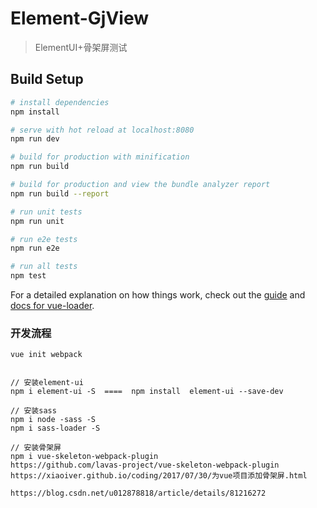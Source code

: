 # Element-GjView

> ElementUI+骨架屏测试

## Build Setup

``` bash
# install dependencies
npm install

# serve with hot reload at localhost:8080
npm run dev

# build for production with minification
npm run build

# build for production and view the bundle analyzer report
npm run build --report

# run unit tests
npm run unit

# run e2e tests
npm run e2e

# run all tests
npm test
```

For a detailed explanation on how things work, check out the [guide](http://vuejs-templates.github.io/webpack/) and [docs for vue-loader](http://vuejs.github.io/vue-loader).




### 开发流程

```
vue init webpack


// 安装element-ui
npm i element-ui -S  ====  npm install  element-ui --save-dev

// 安装sass
npm i node -sass -S
npm i sass-loader -S

// 安装骨架屏
npm i vue-skeleton-webpack-plugin
https://github.com/lavas-project/vue-skeleton-webpack-plugin
https://xiaoiver.github.io/coding/2017/07/30/为vue项目添加骨架屏.html

https://blog.csdn.net/u012878818/article/details/81216272



```